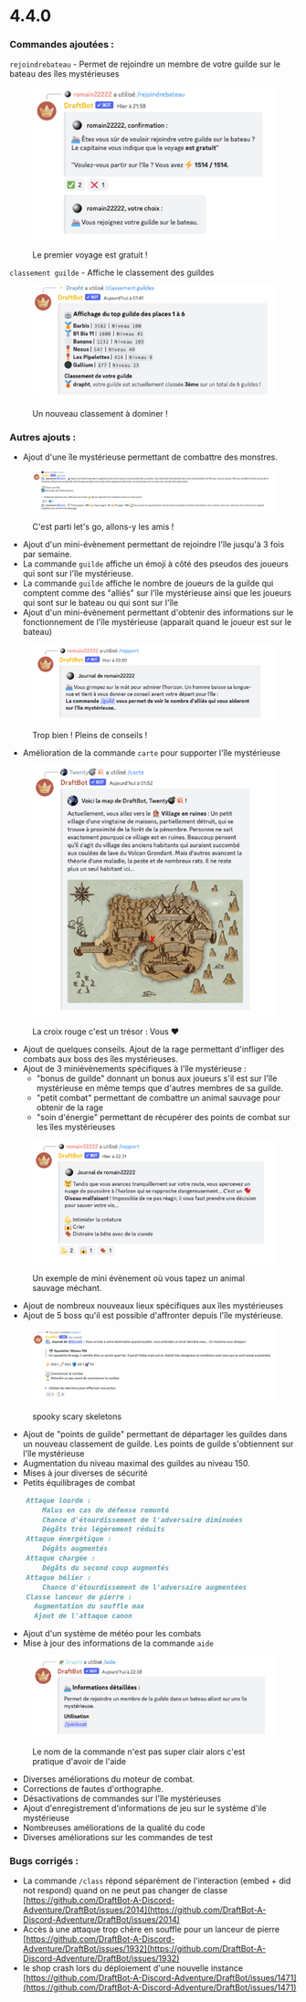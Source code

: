 # 4.4.0

### Commandes ajoutées :

`rejoindrebateau` - Permet de rejoindre un membre de votre guilde sur le bateau des îles mystérieuses&#x20;

<figure><img src="../.gitbook/assets/image (3).png" alt=""><figcaption><p>Le premier voyage est gratuit !</p></figcaption></figure>

`classement guilde` - Affiche le classement des guildes

<figure><img src="../.gitbook/assets/image (4).png" alt=""><figcaption><p>Un nouveau classement à dominer !</p></figcaption></figure>

### Autres ajouts :

* Ajout d'une île mystérieuse permettant de combattre des monstres.&#x20;

<figure><img src="../.gitbook/assets/image (2).png" alt=""><figcaption><p>C'est parti let's go, allons-y les amis !</p></figcaption></figure>

* Ajout d'un mini-évènement permettant de rejoindre l'île jusqu'à 3 fois par semaine.&#x20;
* La commande `guilde` affiche un émoji à côté des pseudos des joueurs qui sont sur l'île mystérieuse.&#x20;
* La commande `guilde` affiche le nombre de joueurs de la guilde qui comptent comme des "alliés" sur l'île mystérieuse ainsi que les joueurs qui sont sur le bateau ou qui sont sur l'île&#x20;
* Ajout d'un mini-évènement permettant d'obtenir des informations sur le fonctionnement de l'île mystérieuse (apparait quand le joueur est sur le bateau)&#x20;

<figure><img src="../.gitbook/assets/image (5).png" alt=""><figcaption><p>Trop bien ! Pleins de conseils !</p></figcaption></figure>

* Amélioration de la commande `carte` pour supporter l'île mystérieuse&#x20;

<figure><img src="../.gitbook/assets/image (195).png" alt=""><figcaption><p>La croix rouge c'est un trésor : Vous <span data-gb-custom-inline data-tag="emoji" data-code="2764">❤</span></p></figcaption></figure>

* Ajout de quelques conseils. Ajout de la rage permettant d'infliger des combats aux boss des îles mystérieuses.&#x20;
* Ajout de 3 miniévènements spécifiques à l'île mystérieuse :
  * "bonus de guilde" donnant un bonus aux joueurs s'il est sur l'île mystérieuse en même temps que d'autres membres de sa guilde.
  * "petit combat" permettant de combattre un animal sauvage pour obtenir de la rage
  * "soin d'énergie" permettant de récupérer des points de combat sur les îles mystérieuses&#x20;

<figure><img src="../.gitbook/assets/image (1).png" alt=""><figcaption><p>Un exemple de mini évènement où vous tapez un animal sauvage méchant.</p></figcaption></figure>

* Ajout de nombreux nouveaux lieux spécifiques aux îles mystérieuses&#x20;
* Ajout de 5 boss qu'il est possible d'affronter depuis l'île mystérieuse.&#x20;

<figure><img src="../.gitbook/assets/image.png" alt=""><figcaption><p>spooky scary skeletons</p></figcaption></figure>

* Ajout de "points de guilde" permettant de départager les guildes dans un nouveau classement de guilde. Les points de guilde s'obtiennent sur l'île mystérieuse&#x20;
* Augmentation du niveau maximal des guildes au niveau 150.&#x20;
* Mises à jour diverses de sécurité&#x20;
* Petits équilibrages de combat

```md
    Attaque lourde :
        Malus en cas de défense remonté
        Chance d'étourdissement de l'adversaire diminuées
        Dégâts très légèrement réduits
    Attaque énergétique :
        Dégâts augmentés
    Attaque chargée :
        Dégâts du second coup augmentés
    Attaque bélier :
        Chance d'étourdissement de l'adversaire augmentées
    Classe lanceur de pierre :
      Augmentation du souffle max
      Ajout de l'attaque canon
```

* Ajout d'un système de météo pour les combats&#x20;
* Mise à jour des informations de la commande `aide`&#x20;

<figure><img src="../.gitbook/assets/image (6).png" alt=""><figcaption><p>Le nom de la commande n'est pas super clair alors c'est pratique d'avoir de l'aide</p></figcaption></figure>

* Diverses améliorations du moteur de combat.&#x20;
* Corrections de fautes d'orthographe.&#x20;
* Désactivations de commandes sur l'île mystérieuses&#x20;
* Ajout d'enregistrement d'informations de jeu sur le système d'ile mystérieuse&#x20;
* Nombreuses améliorations de la qualité du code&#x20;
* Diverses améliorations sur les commandes de test

### Bugs corrigés :

* La commande `/class` répond séparément de l'interaction (embed + did not respond) quand on ne peut pas changer de classe [https://github.com/DraftBot-A-Discord-Adventure/DraftBot/issues/2014](https://github.com/DraftBot-A-Discord-Adventure/DraftBot/issues/2014)
* Accès à une attaque trop chère en souffle pour un lanceur de pierre [https://github.com/DraftBot-A-Discord-Adventure/DraftBot/issues/1932](https://github.com/DraftBot-A-Discord-Adventure/DraftBot/issues/1932)
* le shop crash lors du déploiement d'une nouvelle instance [https://github.com/DraftBot-A-Discord-Adventure/DraftBot/issues/1471](https://github.com/DraftBot-A-Discord-Adventure/DraftBot/issues/1471)


